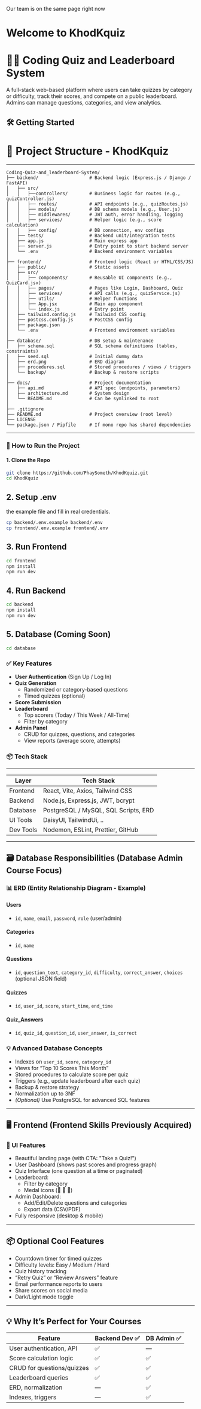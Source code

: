 Our team is on the same page right now

# Welcome to KhodKquiz
# 🧑‍💻 Coding Quiz and Leaderboard System

A full-stack web-based platform where users can take quizzes by category or difficulty, track their scores, and compete on a public leaderboard. Admins can manage questions, categories, and view analytics.

## 🛠️ Getting Started

# 📁 Project Structure - KhodKquiz

---
```plaintext
Coding-Quiz-and_leaderboard-System/
├── backend/                   # Backend logic (Express.js / Django / FastAPI)
│   ├── src/
│   │   ├──controllers/        # Business logic for routes (e.g., quizController.js)
│   │   ├── routes/            # API endpoints (e.g., quizRoutes.js)
│   │   ├── models/            # DB schema models (e.g., User.js)
│   │   ├── middlewares/       # JWT auth, error handling, logging
│   │   ├── services/          # Helper logic (e.g., score calculation)
│   │   ├── config/            # DB connection, env configs
│   ├── tests/                 # Backend unit/integration tests
│   ├── app.js                 # Main express app
│   ├── server.js              # Entry point to start backend server
│   └── .env                   # Backend environment variables
│
├── frontend/                  # Frontend logic (React or HTML/CSS/JS)
│   ├── public/                # Static assets
│   ├── src/
│   │   ├── components/        # Reusable UI components (e.g., QuizCard.jsx)
│   │   ├── pages/             # Pages like Login, Dashboard, Quiz
│   │   ├── services/          # API calls (e.g., quizService.js)
│   │   ├── utils/             # Helper functions
│   │   ├── App.jsx            # Main app component
│   │   └── index.js           # Entry point
│   ├── tailwind.config.js     # Tailwind CSS config
│   ├── postcss.config.js      # PostCSS config
│   ├── package.json
│   └── .env                   # Frontend environment variables
│
├── database/                  # DB setup & maintenance
│   ├── schema.sql             # SQL schema definitions (tables, constraints)
│   ├── seed.sql               # Initial dummy data
│   ├── erd.png                # ERD diagram
│   ├── procedures.sql         # Stored procedures / views / triggers
│   └── backup/                # Backup & restore scripts
│
├── docs/                      # Project documentation
│   ├── api.md                 # API spec (endpoints, parameters)
│   ├── architecture.md        # System design
│   └── README.md              # Can be symlinked to root
│
├── .gitignore
├── README.md                  # Project overview (root level)
├── LICENSE
└── package.json / Pipfile     # If mono repo has shared dependencies
```
---

### 🚀 How to Run the Project

#### 1. Clone the Repo

```bash
git clone https://github.com/PhaySometh/KhodKquiz.git
cd KhodKquiz
```
## 2. Setup .env

the example file and fill in real credentials.

```bash
cp backend/.env.example backend/.env
cp frontend/.env.example frontend/.env
```
## 3. Run Frontend

```bash
cd frontend
npm install
npm run dev
```

## 4. Run Backend
```bash 
cd backend
npm install
npm run dev
```

## 5. Database (Coming Soon)
```bash
cd database
```

### ✅ Key Features

-   **User Authentication** (Sign Up / Log In)
-   **Quiz Generation**
    -   Randomized or category-based questions
    -   Timed quizzes (optional)
-   **Score Submission**
-   **Leaderboard**
    -   Top scorers (Today / This Week / All-Time)
    -   Filter by category
-   **Admin Panel**
    -   CRUD for quizzes, questions, and categories
    -   View reports (average score, attempts)

### 📦 Tech Stack
--- 

| Layer     | Tech Stack                                  |
| --------- | ------------------------------------------- |
| Frontend  | React, Vite, Axios, Tailwind CSS            |
| Backend   | Node.js, Express.js, JWT, bcrypt            |
| Database  | PostgreSQL / MySQL, SQL Scripts, ERD        |
| UI Tools  | DaisyUI, TailwindUi,  ..                    |
| Dev Tools | Nodemon, ESLint, Prettier, GitHub           |

---

## 🗃️ Database Responsibilities (Database Admin Course Focus)

### 📊 ERD (Entity Relationship Diagram - Example)

#### Users

-   `id`, `name`, `email`, `password`, `role` (user/admin)

#### Categories

-   `id`, `name`

#### Questions

-   `id`, `question_text`, `category_id`, `difficulty`, `correct_answer`, `choices` (optional JSON field)

#### Quizzes

-   `id`, `user_id`, `score`, `start_time`, `end_time`

#### Quiz_Answers

-   `id`, `quiz_id`, `question_id`, `user_answer`, `is_correct`

### 💡 Advanced Database Concepts

-   Indexes on `user_id`, `score`, `category_id`
-   Views for “Top 10 Scores This Month”
-   Stored procedures to calculate score per quiz
-   Triggers (e.g., update leaderboard after each quiz)
-   Backup & restore strategy
-   Normalization up to 3NF
-   _(Optional)_ Use PostgreSQL for advanced SQL features

---

## 🖥 Frontend (Frontend Skills Previously Acquired)

### 🎨 UI Features

-   Beautiful landing page (with CTA: "Take a Quiz!")
-   User Dashboard (shows past scores and progress graph)
-   Quiz Interface (one question at a time or paginated)
-   Leaderboard:
    -   Filter by category
    -   Medal icons (🥇 🥈 🥉)
-   Admin Dashboard:
    -   Add/Edit/Delete questions and categories
    -   Export data (CSV/PDF)
-   Fully responsive (desktop & mobile)

---

## 📦 Optional Cool Features

-   Countdown timer for timed quizzes
-   Difficulty levels: Easy / Medium / Hard
-   Quiz history tracking
-   “Retry Quiz” or “Review Answers” feature
-   Email performance reports to users
-   Share scores on social media
-   Dark/Light mode toggle

---

## 💡 Why It’s Perfect for Your Courses

| Feature                    | Backend Dev ✅ | DB Admin ✅ |
| -------------------------- | -------------- | ----------- |
| User authentication, API   | ✅             | —           |
| Score calculation logic    | ✅             | ✅          |
| CRUD for questions/quizzes | ✅             | ✅          |
| Leaderboard queries        | ✅             | ✅          |
| ERD, normalization         | —              | ✅          |
| Indexes, triggers          | —              | ✅          |
